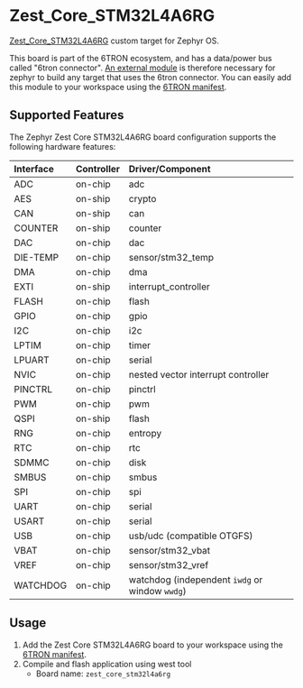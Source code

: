 # Zest_Core_STM32L4A6RG

[Zest_Core_STM32L4A6RG](https://6tron.io/zest_core/zest_core_stm32l4a6rg_3_1_0) custom target for Zephyr OS.

This board is part of the 6TRON ecosystem, and has a data/power bus called "6tron connector". [An external module](https://github.com/catie-aq/zephyr_6tron-connector) is therefore necessary for zephyr to build any target that uses the 6tron connector. You can easily add this module to your workspace using the [6TRON manifest](https://github.com/catie-aq/zephyr_6tron-manifest.git).

## Supported Features

The Zephyr Zest Core STM32L4A6RG board configuration supports the following hardware features:

| Interface | Controller | Driver/Component                               |
| :-------- | :--------- | :--------------------------------------------- |
| ADC       | on-chip    | adc                                            |
| AES       | on-ship    | crypto                                         |
| CAN       | on-ship    | can                                            |
| COUNTER   | on-ship    | counter                                        |
| DAC       | on-chip    | dac                                            |
| DIE-TEMP  | on-chip    | sensor/stm32_temp                              |
| DMA       | on-chip    | dma                                            |
| EXTI      | on-ship    | interrupt_controller                           |
| FLASH     | on-chip    | flash                                          |
| GPIO      | on-chip    | gpio                                           |
| I2C       | on-chip    | i2c                                            |
| LPTIM     | on-chip    | timer                                          |
| LPUART    | on-chip    | serial                                         |
| NVIC      | on-chip    | nested vector interrupt controller             |
| PINCTRL   | on-chip    | pinctrl                                        |
| PWM       | on-chip    | pwm                                            |
| QSPI      | on-ship    | flash                                          |
| RNG       | on-chip    | entropy                                        |
| RTC       | on-chip    | rtc                                            |
| SDMMC     | on-chip    | disk                                           |
| SMBUS     | on-chip    | smbus                                          |
| SPI       | on-chip    | spi                                            |
| UART      | on-chip    | serial                                         |
| USART     | on-chip    | serial                                         |
| USB       | on-chip    | usb/udc (compatible OTGFS)                     |
| VBAT      | on-chip    | sensor/stm32_vbat                              |
| VREF      | on-chip    | sensor/stm32_vref                              |
| WATCHDOG  | on-chip    | watchdog (independent `iwdg` or window `wwdg`) |


## Usage

1. Add the Zest Core STM32L4A6RG board to your workspace using the [6TRON manifest](https://github.com/catie-aq/zephyr_6tron-manifest.git).
2. Compile and flash application using west tool
   - Board name: `zest_core_stm32l4a6rg`
